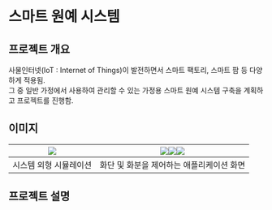 # 스마트 원예 시스템
## 프로젝트 개요
사물인터넷(IoT : Internet of Things)이 발전하면서 스마트 팩토리, 스마트 팜 등 다양하게 적용됨.   
그 중 일반 가정에서 사용하여 관리할 수 있는 가정용 스마트 원예 시스템 구축을 계획하고 프로젝트를 진행함.

## 이미지
| <img src="https://user-images.githubusercontent.com/44526808/103400087-319d6980-4b87-11eb-89a4-d1a6936acc2a.png"></img> | <img src="https://user-images.githubusercontent.com/44526808/103400119-4e39a180-4b87-11eb-9089-b0fd39d4e4d6.png"></img><img src="https://user-images.githubusercontent.com/44526808/103400141-601b4480-4b87-11eb-9345-f56ae056e7de.png"></img><img src="https://user-images.githubusercontent.com/44526808/103400163-70cbba80-4b87-11eb-9b61-f7f29c6d4bf7.png"></img> |
|:---:|:---:|
| 시스템 외형 시뮬레이션 | 화단 및 화분을 제어하는 애플리케이션 화면 |

## 프로젝트 설명
